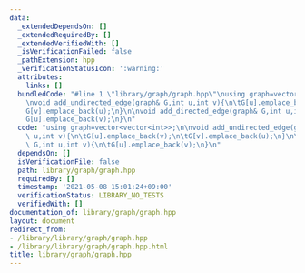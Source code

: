 ```yaml
---
data:
  _extendedDependsOn: []
  _extendedRequiredBy: []
  _extendedVerifiedWith: []
  _isVerificationFailed: false
  _pathExtension: hpp
  _verificationStatusIcon: ':warning:'
  attributes:
    links: []
  bundledCode: "#line 1 \"library/graph/graph.hpp\"\nusing graph=vector<vector<int>>;\n\
    \nvoid add_undirected_edge(graph& G,int u,int v){\n\tG[u].emplace_back(v);\n\t\
    G[v].emplace_back(u);\n}\n\nvoid add_directed_edge(graph& G,int u,int v){\n\t\
    G[u].emplace_back(v);\n}\n"
  code: "using graph=vector<vector<int>>;\n\nvoid add_undirected_edge(graph& G,int\
    \ u,int v){\n\tG[u].emplace_back(v);\n\tG[v].emplace_back(u);\n}\n\nvoid add_directed_edge(graph&\
    \ G,int u,int v){\n\tG[u].emplace_back(v);\n}\n"
  dependsOn: []
  isVerificationFile: false
  path: library/graph/graph.hpp
  requiredBy: []
  timestamp: '2021-05-08 15:01:24+09:00'
  verificationStatus: LIBRARY_NO_TESTS
  verifiedWith: []
documentation_of: library/graph/graph.hpp
layout: document
redirect_from:
- /library/library/graph/graph.hpp
- /library/library/graph/graph.hpp.html
title: library/graph/graph.hpp
---
```

